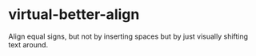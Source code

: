 # virtual-better-align

Align equal signs, but not by inserting spaces but by just visually shifting text around.